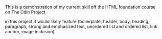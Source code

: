 This is a demonstration of my current skill off the HTML foundation course on The Odin Project.

in this project it would likely feature (boilerplate, header, body, heading, paragraph, strong and emphasized text, unordered list and ordered list, link anchor, image inclusion)